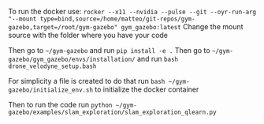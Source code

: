 To run the docker use:
```rocker --x11 --nvidia --pulse --git --oyr-run-arg "--mount type=bind,source=/home/matteo/git-repos/gym-gazebo,target=/root/gym-gazebo" gym_gazebo:latest```
Change the mount source with the folder where you have your code

Then go to ```~/gym-gazebo``` and run ```pip install -e .```
Then go to ```~/gym-gazebo/gym_gazebo/envs/installation/``` and run ```bash drone_velodyne_setup.bash```

For simplicity a file is created to do that run ```bash ~/gym-gazebo/initialize_env.sh``` to initialize the docker container

Then to run the code run ```python ~/gym-gazebo/examples/slam_exploration/slam_exploration_qlearn.py```
